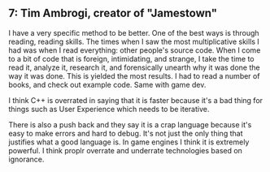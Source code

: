 ## 7: Tim Ambrogi, creator of "Jamestown"

I have a very specific method to be better. One of the best ways is through reading, reading skills. The times when I saw the most multiplicative skills I had was when I read everything: other people's source code. When I come to a bit of code that is foreign, intimidating, and strange, I take the time to read it, analyze it, research it, and forensically unearth why it was done the way it was done. This is yielded the most results. I had to read a number of books, and check out example code. Same with game dev.

I think C++ is overrated in saying that it is faster because it's a bad thing for things such as User Experience which needs to be iterative.

There is also a push back and they say it is a crap language because it's easy to make errors and hard to debug. It's not just the only thing that justifies what a good language is. In game engines I think it is extremely powerful. I think proplr overrate and underrate technologies based on ignorance.

























